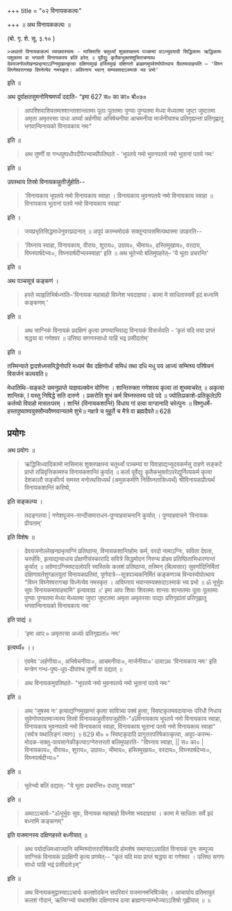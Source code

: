 +++
title = "०२ विनायककल्पः"

+++
॥ अथ विनायककल्पः ॥

(बो. गृ. शे. सू. ३.१० )

    >अथातो विनायककल्पं व्याख्यास्यामः - मासिमासि चतुर्थ्यां शुक्लपक्षस्य पञ्चम्यां वाऽभ्युदयादौ सिद्धिकामः ऋद्धिकामः पशुकामा वा भगवतो विनायकस्य बलिं हरेत् ॥ पूर्वेद्युुः कृतैकभुक्तश्शुचिराचम्याथ देवयजनोल्लेखनप्रभृत्याऽऽग्निमुखात्कृत्वा दक्षिणामुखं हस्तिमुखं दक्षिणतो ब्राह्मणमुपवेश्योपोत्थाय दैवतमावाहयति – 'विघ्न विघ्नेश्वरागच्छ विघ्नेत्येव नमस्कृत। अविघ्नाय भवान् सम्यक्सदाऽस्माकं भव प्रभो'

इति ॥

अथ दूर्वाक्षतसुमनोमिश्रमर्घ्यं ददाति- “इमा
627
स० का
का०
बो०७०
> आपश्शिवाशिवतमाश्शान्ताशान्ततमाः पूताः पूततमाः पुण्याः पुण्यतमा मेध्या मेध्यतमा जुष्टा जुष्टतमा अमृता अमृतरसाः पाधा अर्घ्या अर्हणीया अभिषेचनीया आचमनीया मार्जनीयाश्च प्रतिगृह्यन्तां प्रतिगृह्णातु भगवान्विनायको विनायकाय नमः"

इति ॥

> अथ तूष्णीं वा गन्धपुष्पधौपदीपैरभ्यर्च्योपतिष्ठते -
'भूपतये नमो भुवनपतये नमो भूतानां पतये नमः'

इति ॥

उपस्थाय तिस्रो विनायकाहुतीर्जुहोति--

> 'विनायकाय भूपतये नमो विनायकाय स्वाहा । विनायकाय भुवनपतये नमो विनायकाय स्वाहा ॥
विनायकाय भूतानां पतये नमो विनायकाय स्वाहा'

इति ।

> जयप्रभृतिसिद्धमाधेनुवरप्रदानात् ॥ अपूपं करम्भमोदकं सक्तून्पायसमित्यथास्मा उपहरति--

> 'विघ्नाय स्वाहा, विनायकाय, वीरायः, शूराय०, उग्राय०, भीमाय०, हस्तिमुखाय०, वरदाय,
 विघ्नपार्षदेभ्यः०, विघ्नपार्षदीभ्यस्स्वाहा' इति ॥ अथ भूतेभ्यो बलिमुपहरेत्– 'ये भूताः प्रचरन्ति'

इति ॥

अथ पञ्चसूत्रं कङ्कणं ।

> हस्ते व्याहृतिभिर्बध्नाति–'विनायक महाबाहो विघ्नेश भवदाज्ञया। कामा मे साधितास्सर्वे इदं बध्नामि कङ्कणम् '

इति ॥

> अथ साग्निकं विनायकं प्रदक्षिणं कृत्वा प्रणम्याभिवाद्य विनायकं विसर्जयति -
‘कृतं यदि मया प्राप्तं श्रद्धया वा गणेश्वर ॥ उत्तिष्ठ सगणस्साधो याहि भद्र प्रसीदतोम्'

इति ॥

तस्मिन्याते द्वादशेध्मसमिद्धेनोपरि मध्यमं चैव दक्षिणोर्ध्वं समिधं तथा
दधि मधु पय आज्यं सम्मिश्र्य परिषेचनं विसर्जनं कल्पयति॥

मेधातिथिः-सङ्कटे समनुप्राप्ते याज्ञवल्क्येन योगिना ।
शान्तिरुक्ता गणेशस्य कृत्वा तां शुभमाचरेत् ॥
अकृत्वा शान्तिकं, I यस्तु निषिद्धे सति दारुणे ।
प्रकरोति शुभं कर्म विघ्नस्तस्य पदे पदे ॥
ज्योतिःप्रकाशे-प्रतिकूलेऽपि कर्तव्यो विवाहो मासतःपरम् ।
शान्तिं (विनायकशान्तिं) विधाय गां दत्वा वाग्दानादि चरेत्पुनः ॥
विष्णुधर्मे-हस्तपुष्याश्वयुक्सौम्यवैष्णवान्यतमे शुभे॥
नक्षत्रे च मुहूर्ते च मैत्रे वा ब्रह्मदैवते॥
628
## प्रयोगः
अथ प्रयोगः ॥

> ऋद्धिसिध्यादिकामो मासिमास शुक्लपक्षस्य चतुर्थ्यां पञ्चम्यां वा विवाहाद्यभ्युदयकर्मसु दाहणे सङ्कटे प्राप्ते तन्निवृत्तिकामश्च विनायकशान्तिं कुर्यात् ॥ कर्ता पूर्वेद्युः कृतैकभुक्तोऽपरेद्युर्नित्यकर्म कृत्वा देशकालौ सङ्कीर्त्य समस्त मनोरथसिध्यर्थं (अमुककर्मणि निर्विघ्नतासिध्यर्थं) श्रीविनायकप्रीत्यर्थं विनायकशान्तिं करिष्ये,

इति सङ्कल्प्य ।

> तदङ्गतया | गणेशपूजन-नान्दीसमाराधन-पुण्याहवाचनानि कुर्यात् । पुण्याहवाचने ‘विनायकः प्रीयताम्'

इति विशेषः ॥

> देवयजनोल्लेखनप्रभृत्यग्निं प्रतिष्ठाप्य, विनायकशान्तिहोमः कर्म, वरदो नामाऽग्निः, सविता देवता, चरुर्हविः, इत्याद्यन्वाधाय प्रोक्षणीसंस्कारादि सवित्रे सिद्धमोदनं निरुप्य प्रोक्ष्य प्रतिष्ठिताभिधारणान्तं कुर्यात् ॥ अग्रेणाऽग्निमष्टदलोपरि स्वस्तिके कलशं प्रतिष्ठाप्य, तस्मिन् (बिल्वसार) सुवर्णादिनिर्मितां दक्षिणावर्तशुण्डलयुतां विनायकप्रतिमां, पूर्णपात्रे--सूत्रपञ्चकनिर्मितं कङ्कणञ्च विन्यस्योपोत्थाय "विघ्न विघ्नेश्वरागच्छ विध्नेत्येव नमस्कृत । अविघ्नाय भवान्सम्यक्सदाऽस्माकं भव प्रभो ॥
ॐ भूर्भुवः सुवः विनायकमावाहयामि” इत्यावाह्य ॥' इमा आपः शिवाः शिवतमाः शान्ताः शान्ततमाः पूताः पूततमाः पुण्याः पुण्यतमा मेध्या मेध्यतमा जुष्टा जुष्टतमा अमृता अमृतरसाः पाद्याः प्रतिगृह्यंतां प्रतिगृह्णातु भगवान्विनायको विनायकाय नमः'

इति पाद्यं ॥

> 'इमा आप:० अमृतरसा अर्ध्याः प्रतिगृह्यतां० नमः'

इत्यर्घ्यं० ।।

> एवमेव 'अर्हणीयाः०, अभिषेचनीयाः०, आचमनीयाः०, मार्जनीयाः०' दत्वाऽथ 'विनायकाय नमः' इति मन्त्रेण गन्ध-पुष्प-धूप-दीपांश्च तूष्णीं वा दद्यात् ॥

> अथ विनायकमुपतिष्ठते- "भूपतये नमो भुवनपतये नमो भूतानां पतये नमः”

इति ॥

> अथ 'जुषस्व नः' इत्याद्यग्निमुखान्तं कृत्वा सावित्र्या पक्वं हुत्वा, स्विष्टकृतमवदायान्तः परिधौ निधाय सुवेणोपघातमाज्यस्य तिस्रो विनायकाहुतीरुपजुहोति-"ॐविनायकाय भूपतये नमो विनायकाय स्वाहा, विनायकाय भुवनपतये नमो विनायकाय स्वाहा, विनायकाय भूतानां पतये नमो विनायकाय स्वाहा" (सर्वत्र यथालिङ्गं त्यागः) ॥
629
बो० ०
> स्विष्टकृदादि प्रागुत्तरपरिषेकात्कृत्वा, अपूप-करम्भ-मोदक-सक्तु-पायसानेकीकृत्याऽग्नेरुत्तरतो बलिमुपहरति- "विघ्नाय स्वाहा, || स० का० | विनायकाय०, वीराय०, शूराय०, उग्राय०, भीमाय०, हस्तिमुखाय०, वरदाय०, विघ्नपार्षदेभ्यः०, विघ्नपार्षदीभ्यः०"

इति ॥

> भूतेभ्यो बलिं दद्यात्- "ये भूताः प्रचरन्ति० दधातु स्वाहा”

इति ॥

> अथाऽऽचार्यः-"ॐभूर्भुवः सुवः, विनायक महाबाहो विघ्नेश भवदाज्ञया ।
कामा मे साधिताः सर्वे इदं बध्नामि कङ्कणम्”

इति यजमानस्य दक्षिणहस्ते बध्नीयात् ॥

> अथ पयोदधिमध्वाज्यानि सम्मिश्र्योत्तरपरिषेकादि होमशेषं समाप्याऽऽवाहितं विनायकं पुनः सम्पूज्य साग्निकं विनायकं प्रदक्षिणी कृत्य प्रणमेत्--
"कृतं यदि मया प्राप्तं श्रद्धया वा गणेश्वर ।
उत्तिष्ठ सगणः साधो याहि भद्रं प्रसीदतो३म्”

इति ॥

> अथ विनायकमुद्वास्याऽऽचार्यः कलशोदकेन सपरिवारं यजमानमभिषिञ्चेत् । आचार्याय प्रतिमायुतं कलशं गोदानं, ऋत्विग्भ्यो यथाशक्ति दक्षिणाश्च दत्वा ब्राह्मणान्सम्भोज्याऽऽशिषो गृह्णीयात् ॥ ॥
